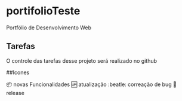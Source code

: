 # portifolioTeste
Portfólio de Desenvolvimento Web

## Tarefas

O controle das tarefas desse projeto será realizado no github

##Icones

:package: novas Funcionalidades
:up: atualização
:beatle: correação de bug
:checkered_flag: release

